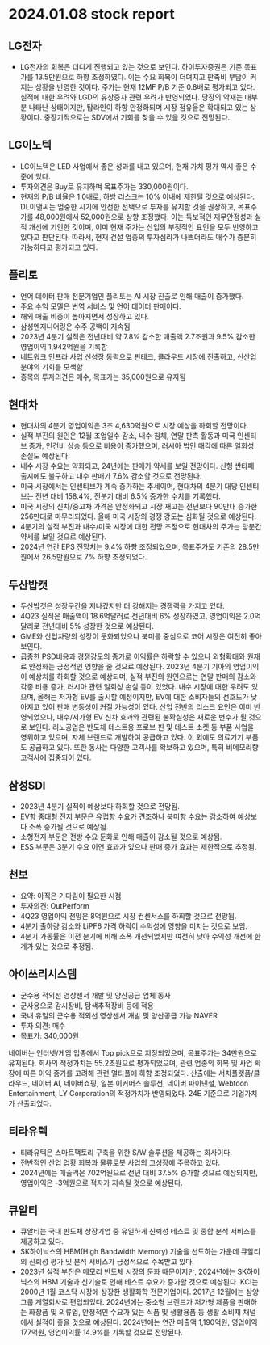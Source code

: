 # 2024.01.08 stock report
## LG전자
- LG전자의 회복은 더디게 진행되고 있는 것으로 보인다. 하이투자증권은 기존 목표가를 13.5만원으로 하향 조정하였다. 이는 수요 회복이 더뎌지고 판촉비 부담이 커지는 상황을 반영한 것이다. 주가는 현재 12MF P/B 기준 0.8배로 평가되고 있다. 실적에 대한 우려와 LGD의 유상증자 관련 우려가 반영되었다. 당장의 악재는 대부분 나타난 상태이지만, 탑라인이 하향 안정화되며 시장 점유율은 확대되고 있는 상황이다. 중장기적으로는 SDV에서 기회를 찾을 수 있을 것으로 전망된다.
## LG이노텍
- LG이노텍은 LED 사업에서 좋은 성과를 내고 있으며, 현재 가치 평가 역시 좋은 수준에 있다.
- 투자의견은 Buy로 유지하며 목표주가는 330,000원이다.
- 현재의 P/B 비율은 1.0배로, 하방 리스크는 10% 이내에 제한될 것으로 예상된다.
DL이앤씨는 엄중한 시기에 안전한 선택으로 투자를 유지할 것을 권장하고, 목표주가를 48,000원에서 52,000원으로 상향 조정했다. 이는 독보적인 재무안정성과 실적 개선에 기인한 것이며, 이미 현재 주가는 산업의 부정적인 요인을 모두 반영하고 있다고 판단된다. 따라서, 현재 건설 업종의 투자심리가 나쁘더라도 매수가 충분히 가능하다고 평가되고 있다.
## 플리토
- 언어 데이터 판매 전문기업인 플리토는 AI 시장 진출로 인해 매출이 증가했다.
- 주요 수익 모델은 번역 서비스 및 언어 데이터 판매이다.
- 해외 매출 비중이 높아지면서 성장하고 있다.
- 삼성엔지니어링은 수주 공백이 지속됨
- 2023년 4분기 실적은 전년대비 약 7.8% 감소한 매출액 2.7조원과 9.5% 감소한 영업이익 1,942억원을 기록함
- 네트워크 인프라 사업 신성장 동력으로 핀테크, 클라우드 시장에 진출하고, 신산업 분야의 기회를 모색함
- 종목의 투자의견은 매수, 목표가는 35,000원으로 유지됨
## 현대차
- 현대차의 4분기 영업이익은 3조 4,630억원으로 시장 예상을 하회할 전망이다.
- 실적 부진의 원인은 12월 조업일수 감소, 내수 침체, 연말 판촉 활동과 미국 인센티브 증가, 인건비 상승 등으로 비용이 증가했으며, 러시아 법인 매각에 따른 일회성 손실도 예상된다.
- 내수 시장 수요는 약화되고, 24년에는 판매가 약세를 보일 전망이다. 신형 싼타페 출시에도 불구하고 내수 판매가 7.6% 감소할 것으로 전망된다.
- 미국 시장에서는 인센티브가 계속 증가하는 추세이며, 현대차의 4분기 대당 인센티브는 전년 대비 158.4%, 전분기 대비 6.5% 증가한 수치를 기록했다.
- 미국 시장의 신차/중고차 가격은 안정화되고 시장 재고는 전년보다 90만대 증가한 256만대로 마무리되었다. 올해 미국 시장의 경쟁 강도는 심화될 것으로 예상된다.
- 4분기의 실적 부진과 내수/미국 시장에 대한 전망 조정으로 현대차의 주가는 당분간 약세를 보일 것으로 예상된다.
- 2024년 연간 EPS 전망치는 9.4% 하향 조정되었으며, 목표주가도 기존의 28.5만원에서 26.5만원으로 7% 하향 조정되었다.
## 두산밥캣
- 두산밥캣은 성장구간을 지나갔지만 더 강해지는 경쟁력을 가지고 있다.
- 4Q23 실적은 매출액이 18.6억달러로 전년대비 6% 성장하였고, 영업이익은 2.0억달러로 전년대비 5% 성장한 것으로 예상된다.
- GME와 산업차량의 성장이 둔화되었으나 북미를 중심으로 코어 시장은 여전히 좋아보인다.
- 급증한 PSD비용과 경쟁강도의 증가로 이익률은 하락할 수 있으나 외형확대와 원재료 안정화는 긍정적인 영향을 줄 것으로 예상된다.
2023년 4분기 기아의 영업이익이 예상치를 하회할 것으로 예상되며, 실적 부진의 원인으로는 연말 판매의 감소와 각종 비용 증가, 러시아 관련 일회성 손실 등이 있었다. 내수 시장에 대한 우려도 있으며, 올해는 저가형 EV를 출시할 예정이지만, EV에 대한 소비자들의 선호도가 낮아지고 있어 판매 변동성이 커질 가능성이 있다. 산업 전반의 리스크 요인은 이미 반영되었으나, 내수/저가형 EV 신차 효과와 관련된 불확실성은 새로운 변수가 될 것으로 보인다.
리노공업은 반도체 테스트용 프로브 핀 및 테스트 소켓 등 부품 사업을 영위하고 있으며, 자체 브랜드로 개발하여 공급하고 있다. 이 외에도 의료기기 부품도 공급하고 있다. 또한 동사는 다양한 고객사를 확보하고 있으며, 특히 비메모리향 고객사에 집중되어 있다.
## 삼성SDI
- 2023년 4분기 실적이 예상보다 하회할 것으로 전망됨.
- EV향 중대형 전지 부문은 유럽향 수요가 견조하나 북미향 수요는 감소하여 예상보다 소폭 증가될 것으로 예상됨.
- 소형전지 부문은 전방 수요 둔화로 인해 매출이 감소될 것으로 예상됨.
- ESS 부문은 3분기 수요 이연 효과가 있으나 판매 증가 효과는 제한적으로 추정됨.
## 천보
- 요약: 아직은 기다림이 필요한 시점
- 투자의견: OutPerform
- 4Q23 영업이익 전망은 8억원으로 시장 컨센서스를 하회할 것으로 전망됨.
- 4분기 출하량 감소와 LiPF6 가격 하락이 수익성에 영향을 미치는 것으로 보임.
- 4분기 가동률은 이전 분기에 비해 소폭 개선되었지만 여전히 낮아 수익성 개선에 한계가 있는 것으로 추정됨.
## 아이쓰리시스템
- 군수용 적외선 영상센서 개발 및 양산공급 업체 동사
- 군사용으로 감시장비, 탐색추적장비 등에 적용
- 국내 유일의 군수용 적외선 영상센서 개발 및 양산공급 가능
NAVER
- 투자 의견: 매수
- 목표가: 340,000원

네이버는 인터넷/게임 업종에서 Top pick으로 지정되었으며, 목표주가는 34만원으로 유지된다. 회사의 적정가치는 55.2조원으로 평가되었으며, 관련 업종의 회복 및 사업 확장에 따른 이익 증가를 고려해 관련 멀티플에 하향 조정되었다. 산출에는 서치플랫폼/클라우드, 네이버 AI, 네이버쇼핑, 일본 이커머스 솔루션, 네이버 파이낸셜, Webtoon Entertainment, LY Corporation의 적정가치가 반영되었다. 24E 기준으로 기업가치가 산출되었다.
## 티라유텍
- 티라유텍은 스마트팩토리 구축을 위한 S/W 솔루션을 제공하는 회사이다.
- 전반적인 산업 업황 회복과 물류로봇 사업의 고성장에 주목하고 있다.
- 2024년에는 매출액은 702억원으로 전년 대비 37.5% 증가할 것으로 예상되지만, 영업이익은 -3억원으로 적자가 지속될 것으로 예상된다.
## 큐알티
- 큐알티는 국내 반도체 상장기업 중 유일하게 신뢰성 테스트 및 종합 분석 서비스를 제공하고 있다.
- SK하이닉스의 HBM(High Bandwidth Memory) 기술을 선도하는 가운데 큐알티의 신뢰성 평가 및 분석 서비스가 긍정적으로 주목받고 있다.
- 2023년 실적 부진은 메모리 반도체 시장의 둔화 때문이지만, 2024년에는 SK하이닉스의 HBM 기술과 신기술로 인해 테스트 수요가 증가할 것으로 예상된다.
KCI는 2000년 1월 코스닥 시장에 상장한 생활화학 전문기업이다. 2017년 12월에는 삼양그룹 계열회사로 편입되었다. 2024년에는 중소형 브랜드가 저가형 제품을 판매하는 화장품 및 의류업, 안정적인 수요가 있는 식품 및 생활용품 등 생활 소비재 채널에서 실적이 좋을 것으로 예상된다. 2024년에는 연간 매출액 1,190억원, 영업이익 177억원, 영업이익률 14.9%를 기록할 것으로 전망된다.